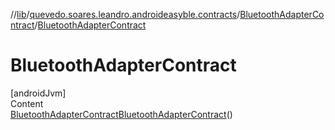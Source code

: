 //[lib](../../index.md)/[quevedo.soares.leandro.androideasyble.contracts](../index.md)/[BluetoothAdapterContract](index.md)/[BluetoothAdapterContract](-bluetooth-adapter-contract.md)



# BluetoothAdapterContract  
[androidJvm]  
Content  
[BluetoothAdapterContract](index.md)[BluetoothAdapterContract](-bluetooth-adapter-contract.md)()  
  



